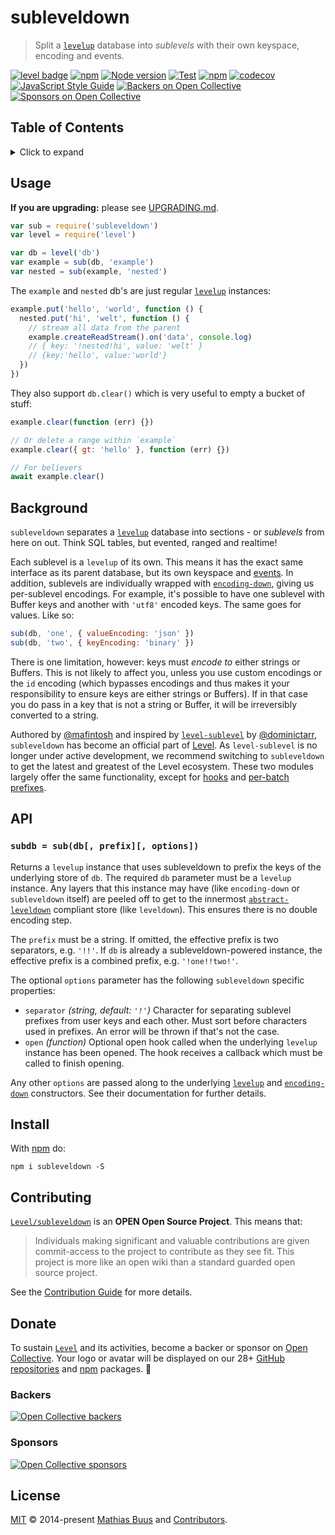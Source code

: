 # subleveldown

> Split a [`levelup`][levelup] database into _sublevels_ with their own keyspace, encoding and events.

[![level badge][level-badge]](https://github.com/Level/awesome)
[![npm](https://img.shields.io/npm/v/subleveldown.svg?label=&logo=npm)](https://www.npmjs.com/package/subleveldown)
[![Node version](https://img.shields.io/node/v/subleveldown.svg)](https://www.npmjs.com/package/subleveldown)
[![Test](https://github.com/Level/subleveldown/actions/workflows/test.yml/badge.svg)](https://github.com/Level/subleveldown/actions/workflows/test.yml)
[![npm](https://img.shields.io/npm/dm/subleveldown.svg?label=dl)](https://www.npmjs.com/package/subleveldown)
[![codecov](https://codecov.io/gh/Level/subleveldown/branch/master/graph/badge.svg)](https://codecov.io/gh/Level/subleveldown)
[![JavaScript Style Guide](https://img.shields.io/badge/code_style-standard-brightgreen.svg)](https://standardjs.com)
[![Backers on Open Collective](https://opencollective.com/level/backers/badge.svg?color=orange)](#backers)
[![Sponsors on Open Collective](https://opencollective.com/level/sponsors/badge.svg?color=orange)](#sponsors)

## Table of Contents

<details><summary>Click to expand</summary>

- [Usage](#usage)
- [Background](#background)
- [API](#api)
  - [`subdb = sub(db[, prefix][, options])`](#subdb--subdb-prefix-options)
- [Install](#install)
- [Contributing](#contributing)
- [Donate](#donate)
  - [Backers](#backers)
  - [Sponsors](#sponsors)
- [License](#license)

</details>

## Usage

**If you are upgrading:** please see [UPGRADING.md](UPGRADING.md).

```js
var sub = require('subleveldown')
var level = require('level')

var db = level('db')
var example = sub(db, 'example')
var nested = sub(example, 'nested')
```

The `example` and `nested` db's are just regular [`levelup`][levelup] instances:

```js
example.put('hello', 'world', function () {
  nested.put('hi', 'welt', function () {
    // stream all data from the parent
    example.createReadStream().on('data', console.log)
    // { key: '!nested!hi', value: 'welt' }
    // {key:'hello', value:'world'}
  })
})
```

They also support `db.clear()` which is very useful to empty a bucket of stuff:

```js
example.clear(function (err) {})

// Or delete a range within `example`
example.clear({ gt: 'hello' }, function (err) {})

// For believers
await example.clear()
```

## Background

`subleveldown` separates a [`levelup`][levelup] database into sections - or _sublevels_ from here on out. Think SQL tables, but evented, ranged and realtime!

Each sublevel is a `levelup` of its own. This means it has the exact same interface as its parent database, but its own keyspace and [events](https://github.com/Level/levelup#events). In addition, sublevels are individually wrapped with [`encoding-down`][encoding-down], giving us per-sublevel encodings. For example, it's possible to have one sublevel with Buffer keys and another with `'utf8'` encoded keys. The same goes for values. Like so:

```js
sub(db, 'one', { valueEncoding: 'json' })
sub(db, 'two', { keyEncoding: 'binary' })
```

There is one limitation, however: keys must _encode to_ either strings or Buffers. This is not likely to affect you, unless you use custom encodings or the `id` encoding (which bypasses encodings and thus makes it your responsibility to ensure keys are either strings or Buffers). If in that case you do pass in a key that is not a string or Buffer, it will be irreversibly converted to a string.

Authored by [@mafintosh](https://github.com/mafintosh) and inspired by [`level-sublevel`][level-sublevel] by [@dominictarr](https://github.com/dominictarr), `subleveldown` has become an official part of [Level][level-org]. As `level-sublevel` is no longer under active development, we recommend switching to `subleveldown` to get the latest and greatest of the Level ecosystem. These two modules largely offer the same functionality, except for [hooks](https://github.com/dominictarr/level-sublevel#hooks) and [per-batch prefixes](https://github.com/dominictarr/level-sublevel#batches).

## API

### `subdb = sub(db[, prefix][, options])`

Returns a `levelup` instance that uses subleveldown to prefix the keys of the underlying store of `db`. The required `db` parameter must be a `levelup` instance. Any layers that this instance may have (like `encoding-down` or `subleveldown` itself) are peeled off to get to the innermost [`abstract-leveldown`][abstract-leveldown] compliant store (like `leveldown`). This ensures there is no double encoding step.

The `prefix` must be a string. If omitted, the effective prefix is two separators, e.g. `'!!'`. If `db` is already a subleveldown-powered instance, the effective prefix is a combined prefix, e.g. `'!one!!two!'`.

The optional `options` parameter has the following `subleveldown` specific properties:

- `separator` _(string, default: `'!'`)_ Character for separating sublevel prefixes from user keys and each other. Must sort before characters used in prefixes. An error will be thrown if that's not the case.
- `open` _(function)_ Optional open hook called when the underlying `levelup` instance has been opened. The hook receives a callback which must be called to finish opening.

Any other `options` are passed along to the underlying [`levelup`][levelup] and [`encoding-down`][encoding-down] constructors. See their documentation for further details.

## Install

With [npm](https://npmjs.org) do:

```
npm i subleveldown -S
```

## Contributing

[`Level/subleveldown`](https://github.com/Level/subleveldown) is an **OPEN Open Source Project**. This means that:

> Individuals making significant and valuable contributions are given commit-access to the project to contribute as they see fit. This project is more like an open wiki than a standard guarded open source project.

See the [Contribution Guide](https://github.com/Level/community/blob/master/CONTRIBUTING.md) for more details.

## Donate

To sustain [`Level`](https://github.com/Level) and its activities, become a backer or sponsor on [Open Collective](https://opencollective.com/level). Your logo or avatar will be displayed on our 28+ [GitHub repositories](https://github.com/Level) and [npm](https://www.npmjs.com/) packages. 💖

### Backers

[![Open Collective backers](https://opencollective.com/level/backers.svg?width=890)](https://opencollective.com/level)

### Sponsors

[![Open Collective sponsors](https://opencollective.com/level/sponsors.svg?width=890)](https://opencollective.com/level)

## License

[MIT](LICENSE.md) © 2014-present [Mathias Buus](https://github.com/mafintosh) and [Contributors](CONTRIBUTORS.md).

[level-badge]: https://leveljs.org/img/badge.svg

[levelup]: https://github.com/Level/levelup

[encoding-down]: https://github.com/Level/encoding-down

[abstract-leveldown]: https://github.com/Level/abstract-leveldown

[level-sublevel]: https://github.com/dominictarr/level-sublevel

[level-org]: https://github.com/Level
